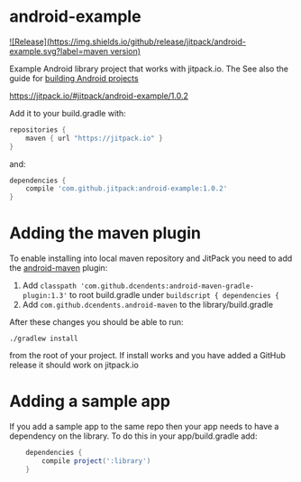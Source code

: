 # android-example

[![Release](https://img.shields.io/github/release/jitpack/android-example.svg?label=maven version)](https://jitpack.io/#jitpack/android-example)

Example Android library project that works with jitpack.io. The 
See also the guide for [building Android projects](https://github.com/jitpack/jitpack.io/blob/master/ANDROID.md)

https://jitpack.io/#jitpack/android-example/1.0.2

Add it to your build.gradle with:
```gradle
repositories {
    maven { url "https://jitpack.io" }
}
```
and:

```gradle
dependencies {
    compile 'com.github.jitpack:android-example:1.0.2'
}
```



# Adding the maven plugin

To enable installing into local maven repository and JitPack you need to add the [android-maven](https://github.com/dcendents/android-maven-plugin) plugin:

1. Add `classpath 'com.github.dcendents:android-maven-gradle-plugin:1.3'` to root build.gradle under `buildscript { dependencies {`
2. Add `com.github.dcendents.android-maven` to the library/build.gradle

After these changes you should be able to run:

    ./gradlew install
    
from the root of your project. If install works and you have added a GitHub release it should work on jitpack.io

# Adding a sample app 

If you add a sample app to the same repo then your app needs to have a dependency on the library. To do this in your app/build.gradle add:

```gradle
    dependencies {
        compile project(':library')
    }
```
